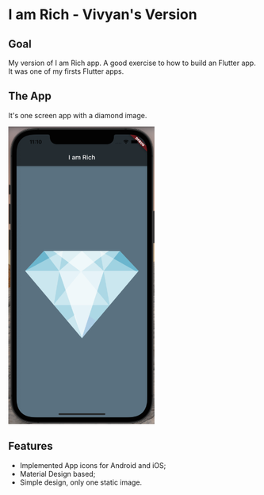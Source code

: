 # I am Rich - Vivyan's Version 

## Goal
My version of I am Rich app. A good exercise to how to build an Flutter app. It was one of my firsts Flutter apps.

## The App
It's one screen app with a diamond image.

<img src="images/app.png" alt="app" height="600"/>

## Features
- Implemented App icons for Android and iOS;
- Material Design based;
- Simple design, only one static image.
